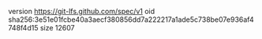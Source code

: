 version https://git-lfs.github.com/spec/v1
oid sha256:3e51e01fcbe40a3aecf380856dd7a222217a1ade5c738be07e936af4748f4d15
size 12607
